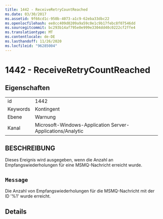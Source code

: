 ```yaml
---
title: 1442 - ReceiveRetryCountReached
ms.date: 03/30/2017
ms.assetid: 9f66cd1c-950b-4073-a1c9-62eba33dbc22
ms.openlocfilehash: ee8cc409d0209a9a59c0e1c9b17febc8f07546dd
ms.sourcegitcommit: bc293b14af795e0e999e3304dd40c0222cf2ffe4
ms.translationtype: MT
ms.contentlocale: de-DE
ms.lasthandoff: 11/26/2020
ms.locfileid: "96285004"
---
```

# <a name="1442---receiveretrycountreached"></a>1442 - ReceiveRetryCountReached

## <a name="properties"></a>Eigenschaften  
  
|||  
|-|-|  
|id|1442|  
|Keywords|Kontingent|  
|Ebene|Warnung|  
|Kanal|Microsoft-Windows-Application Server-Applications/Analytic|  
  
## <a name="description"></a>BESCHREIBUNG  

 Dieses Ereignis wird ausgegeben, wenn die Anzahl an Empfangswiederholungen für eine MSMQ-Nachricht erreicht wurde.  
  
## <a name="message"></a>`Message`  

 Die Anzahl von Empfangswiederholungen für die MSMQ-Nachricht mit der ID '%1' wurde erreicht.  
  
## <a name="details"></a>Details
